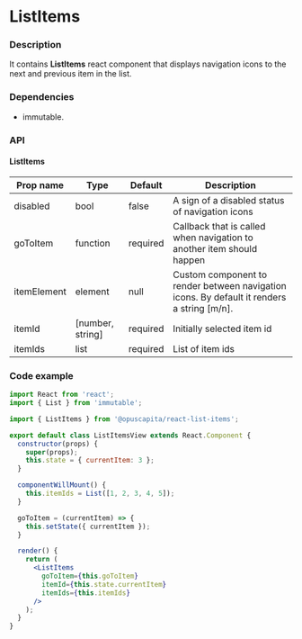 # ListItems

### Description

It contains **ListItems** react component that displays navigation icons to the next and previous item in the list.

### Dependencies

- immutable.

### API

#### ListItems

Prop name | Type | Default | Description
--- | --- | --- | ---
disabled | bool | false | A sign of a disabled status of navigation icons
goToItem | function | required | Callback that is called when navigation to another item should happen
itemElement | element | null | Custom component to render between navigation icons. By default it renders a string [m/n].
itemId | [number, string] | required | Initially selected item id
itemIds | list | required | List of item ids

### Code example

```jsx
import React from 'react';
import { List } from 'immutable';

import { ListItems } from '@opuscapita/react-list-items';

export default class ListItemsView extends React.Component {
  constructor(props) {
    super(props);
    this.state = { currentItem: 3 };
  }

  componentWillMount() {
    this.itemIds = List([1, 2, 3, 4, 5]);
  }

  goToItem = (currentItem) => {
    this.setState({ currentItem });
  }

  render() {
    return (
      <ListItems
        goToItem={this.goToItem}
        itemId={this.state.currentItem}
        itemIds={this.itemIds}
      />
    );
  }
}
```
